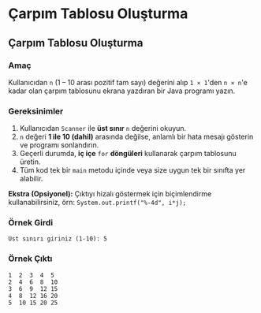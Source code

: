 # Çarpım Tablosu Oluşturma

## Çarpım Tablosu Oluşturma

### Amaç
Kullanıcıdan `n` (1 – 10 arası pozitif tam sayı) değerini alıp
`1 × 1`'den `n × n`'e kadar olan çarpım tablosunu ekrana yazdıran bir Java programı yazın.

### Gereksinimler
1. Kullanıcıdan `Scanner` ile **üst sınır** `n` değerini okuyun.
2. `n` değeri **1 ile 10 (dahil)** arasında değilse, anlamlı bir hata mesajı gösterin ve programı sonlandırın.
3. Geçerli durumda, **iç içe** `for` **döngüleri** kullanarak çarpım tablosunu üretin.
4. Tüm kod tek bir `main` metodu içinde veya size uygun tek bir sınıfta yer alabilir.

**Ekstra (Opsiyonel):** Çıktıyı hizalı göstermek için biçimlendirme kullanabilirsiniz, örn: `System.out.printf("%-4d", i*j);`

### Örnek Girdi
```
Üst sınırı giriniz (1‑10): 5
```

### Örnek Çıktı
```
1  2  3  4  5
2  4  6  8  10
3  6  9  12 15
4  8  12 16 20
5  10 15 20 25
```